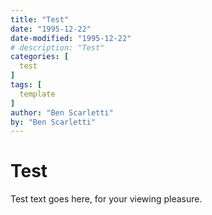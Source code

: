 ```yaml
---
title: "Test"
date: "1995-12-22"
date-modified: "1995-12-22"
# description: "Test"
categories: [
  test
]
tags: [
  template
]
author: "Ben Scarletti"
by: "Ben Scarletti"
---
```


# Test

Test text goes here, for your viewing pleasure.